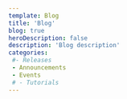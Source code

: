 ```yaml
---
template: Blog
title: 'Blog'
blog: true
heroDescription: false
description: 'Blog description'
categories:
 #- Releases
 - Announcements
 - Events
 # - Tutorials
---
```


&nbsp;
